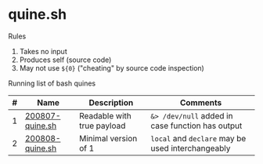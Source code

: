 # quine.sh

Rules

1. Takes no input
1. Produces self (source code)
1. May not use `${0}` ("cheating" by source code inspection)

Running list of bash quines

|  #  |      Name       |        Description         | Comments |
| --- | --------------- | -------------------------- | -------- |
|  1  | [200807-quine.sh](https://github.com/temptemp3/quine.sh/blob/master/200807-quine.sh) | Readable with true payload | `&> /dev/null` added in case function has output |
|  2  | [200808-quine.sh](https://github.com/temptemp3/quine.sh/blob/master/200808-quine.sh) | Minimal version of 1 | `local` and `declare` may be used interchangeably |
